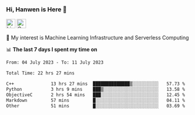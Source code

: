### Hi, Hanwen is Here 👋
<p>
	<a href="https://www.linkedin.com/in/liu-hanwen/"><img src="https://img.shields.io/badge/@hanwen-0A66C2?style=flat&logo=LinkedIn&logoColor=white" alt="Linkedin"  height="25px"/></a> 
	<a href="https://scholar.google.com/citations?user=HDF0su0AAAAJ"><img src="https://img.shields.io/badge/scholar-4385FE.svg?&style=plastic&logo=google-scholar&logoColor=white" alt="Google Scholar" height="25px"> </a>
</p>
🌱 My interest is Machine Learning Infrastructure and Serverless Computing

📊 **The last 7 days I spent my time on** 
<!--START_SECTION:waka-->

```txt
From: 04 July 2023 - To: 11 July 2023

Total Time: 22 hrs 27 mins

C++              13 hrs 27 mins  ██████████████▒░░░░░░░░░░   57.73 %
Python           3 hrs 9 mins    ███▒░░░░░░░░░░░░░░░░░░░░░   13.58 %
ObjectiveC       2 hrs 54 mins   ███░░░░░░░░░░░░░░░░░░░░░░   12.45 %
Markdown         57 mins         █░░░░░░░░░░░░░░░░░░░░░░░░   04.11 %
Other            51 mins         █░░░░░░░░░░░░░░░░░░░░░░░░   03.69 %
```

<!--END_SECTION:waka-->


<!--
**david990917/david990917** is a ✨ _special_ ✨ repository because its `README.md` (this file) appears on your GitHub profile.

Here are some ideas to get you started:

- 🔭 I’m currently working on ...
- 🌱 I’m currently learning ...
- 👯 I’m looking to collaborate on ...
- 🤔 I’m looking for help with ...
- 💬 Ask me about ...
- 📫 How to reach me: ...
- 😄 Pronouns: ...
- ⚡ Fun fact: ...
-->
